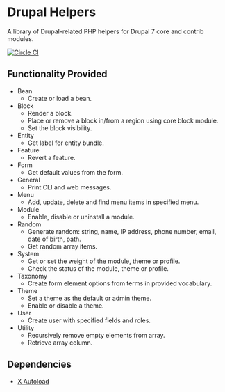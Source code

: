 # Drupal Helpers

A library of Drupal-related PHP helpers for Drupal 7 core and contrib modules.

[![Circle CI](https://circleci.com/gh/nicksantamaria/drupal_helpers.svg?style=svg)](https://circleci.com/gh/nicksantamaria/drupal_helpers)

## Functionality Provided

* Bean
  * Create or load a bean.
* Block
  * Render a block.
  * Place or remove a block in/from a region using core block module.
  * Set the block visibility.
* Entity
  * Get label for entity bundle.
* Feature
  * Revert a feature.
* Form
  * Get default values from the form.
* General
  * Print CLI and web messages.
* Menu
  * Add, update, delete and find menu items in specified menu.
* Module
	* Enable, disable or uninstall a module.
* Random
 	* Generate random: string, name, IP address, phone number, email, date of birth, path.
	* Get random array items.
* System
	* Get or set the weight of the module, theme or profile.
	* Check the status of the module, theme or profile.
* Taxonomy
	* Create form element options from terms in provided vocabulary.
* Theme
	* Set a theme as the default or admin theme.
	* Enable or disable a theme.
* User
	* Create user with specified fields and roles.
* Utility
	* Recursively remove empty elements from array.
	* Retrieve array column.

## Dependencies

- [X Autoload ](https://www.drupal.org/project/xautoload)
